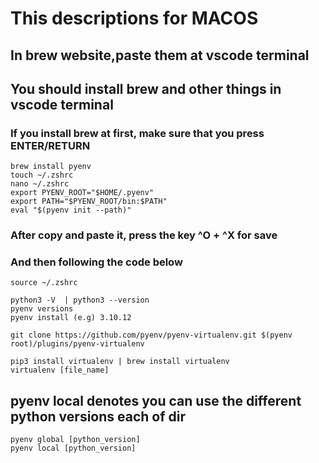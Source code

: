 # This descriptions for MACOS

## In brew website,paste them at vscode terminal
## You should install brew and other things in vscode terminal

### If you install brew at first, make sure that you press ENTER/RETURN
```
brew install pyenv
touch ~/.zshrc
nano ~/.zshrc
export PYENV_ROOT="$HOME/.pyenv"
export PATH="$PYENV_ROOT/bin:$PATH"
eval "$(pyenv init --path)"
```
### After copy and paste it, press the key ^O + ^X for save
### And then following the code below
```
source ~/.zshrc
```
```
python3 -V  | python3 --version
pyenv versions
pyenv install (e.g) 3.10.12

git clone https://github.com/pyenv/pyenv-virtualenv.git $(pyenv root)/plugins/pyenv-virtualenv

pip3 install virtualenv | brew install virtualenv
virtualenv [file_name]
```
## pyenv local denotes you can use the different python versions each of dir
```
pyenv global [python_version]
pyenv local [python_version]
```
